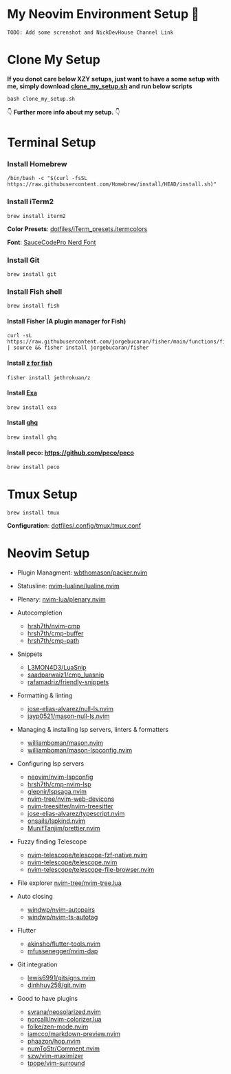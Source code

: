 # My Neovim Environment Setup 🚀

`TODO: Add some screnshot and NickDevHouse Channel Link`

# Clone My Setup

**If you donot care below XZY setups, just want to have a some setup with me, simply download [clone_my_setup.sh](https://github.com/nickdevhouse/dotfiles/blob/main/clone_my_setup.sh) and run below scripts**

```
bash clone_my_setup.sh
```

👇 **Further more info about my setup.** 👇

# Terminal Setup

### Install Homebrew

```
/bin/bash -c "$(curl -fsSL https://raw.githubusercontent.com/Homebrew/install/HEAD/install.sh)"
```

### Install iTerm2

```
brew install iterm2
```

**Color Presets**: [dotfiles/iTerm_presets.itermcolors](dotfiles/iTerm_presets.itermcolors)

**Font**: [SauceCodePro Nerd Font](https://www.nerdfonts.com/font-downloads)

### Install Git

```
brew install git
```

### Install Fish shell

```
brew install fish
```

#### Install Fisher (A plugin manager for Fish)

```
curl -sL https://raw.githubusercontent.com/jorgebucaran/fisher/main/functions/fisher.fish | source && fisher install jorgebucaran/fisher
```

#### Install [z for fish](https://github.com/jethrokuan/z')

```
fisher install jethrokuan/z
```

#### Install [Exa](https://the.exa.website/)

```
brew install exa
```

#### Install [ghq](https://github.com/x-motemen/ghq)

```
brew install ghq
```

#### Install peco: https://github.com/peco/peco

```
brew install peco
```

# Tmux Setup

```
brew install tmux
```

**Configuration**: [dotfiles/.config/tmux/tmux.conf](dotfiles/.config/tmux/tmux.conf)

# Neovim Setup

- Plugin Managment: [wbthomason/packer.nvim](https://github.com/wbthomason/packer.nvim)

- Statusline: [nvim-lualine/lualine.nvim](https://github.com/nvim-lualine/lualine.nvim)

- Plenary: [nvim-lua/plenary.nvim](https://github.com/nvim-lua/plenary.nvim)

- Autocompletion

  - [hrsh7th/nvim-cmp](https://github.com/hrsh7th/nvim-cmp)
  - [hrsh7th/cmp-buffer](https://github.com/hrsh7th/cmp-buffer)
  - [hrsh7th/cmp-path](https://github.com/hrsh7th/cmp-path)

- Snippets

  - [L3MON4D3/LuaSnip](https://github.com/L3MON4D3/LuaSnip)
  - [saadparwaiz1/cmp_luasnip](https://github.com/saadparwaiz1/cmp_luasnip)
  - [rafamadriz/friendly-snippets](https://github.com/rafamadriz/friendly-snippets)

- Formatting & linting

  - [jose-elias-alvarez/null-ls.nvim](https://github.com/jose-elias-alvarez/null-ls.nvim)
  - [jayp0521/mason-null-ls.nvim](https://github.com/jay-babu/mason-null-ls.nvim)

- Managing & installing lsp servers, linters & formatters

  - [williamboman/mason.nvim](https://github.com/williamboman/mason.nvim)
  - [williamboman/mason-lspconfig.nvim](https://github.com/williamboman/mason-lspconfig.nvim)

- Configuring lsp servers

  - [neovim/nvim-lspconfig](https://github.com/neovim/nvim-lspconfig)
  - [hrsh7th/cmp-nvim-lsp](https://github.com/hrsh7th/cmp-nvim-lsp)
  - [glepnir/lspsaga.nvim](https://github.com/glepnir/lspsaga.nvim)
  - [nvim-tree/nvim-web-devicons](https://github.com/nvim-tree/nvim-web-devicons)
  - [nvim-treesitter/nvim-treesitter](https://github.com/nvim-treesitter/nvim-treesitter)
  - [jose-elias-alvarez/typescript.nvim](https://github.com/jose-elias-alvarez/typescript.nvim)
  - [onsails/lspkind.nvim](https://github.com/onsails/lspkind.nvim)
  - [MunifTanjim/prettier.nvim](https://github.com/MunifTanjim/prettier.nvim)

- Fuzzy finding Telescope

  - [nvim-telescope/telescope-fzf-native.nvim](https://github.com/nvim-telescope/telescope-fzf-native.nvim)
  - [nvim-telescope/telescope.nvim](https://github.com/nvim-telescope/telescope.nvim)
  - [nvim-telescope/telescope-file-browser.nvim](https://github.com/nvim-telescope/telescope-file-browser.nvim)

- File explorer [nvim-tree/nvim-tree.lua](https://github.com/nvim-tree/nvim-tree.lua)

- Auto closing

  - [windwp/nvim-autopairs](https://github.com/windwp/nvim-autopairs)
  - [windwp/nvim-ts-autotag](https://github.com/windwp/nvim-ts-autotag)

- Flutter

  - [akinsho/flutter-tools.nvim](https://github.com/akinsho/flutter-tools.nvim)
  - [mfussenegger/nvim-dap](https://github.com/mfussenegger/nvim-dap)

- Git integration

  - [lewis6991/gitsigns.nvim](https://github.com/lewis6991/gitsigns.nvim)
  - [dinhhuy258/git.nvim](https://github.com/dinhhuy258/git.nvim)

- Good to have plugins
  - [svrana/neosolarized.nvim](https://github.com/svrana/neosolarized.nvim)
  - [norcalli/nvim-colorizer.lua](https://github.com/norcalli/nvim-colorizer.lua)
  - [folke/zen-mode.nvim](https://github.com/folke/zen-mode.nvim)
  - [iamcco/markdown-preview.nvim](https://github.com/iamcco/markdown-preview.nvim)
  - [phaazon/hop.nvim](https://github.com/phaazon/hop.nvim)
  - [numToStr/Comment.nvim](https://github.com/numToStr/Comment.nvim)
  - [szw/vim-maximizer](https://github.com/szw/vim-maximizer)
  - [tpope/vim-surround](https://github.com/tpope/vim-surround)
